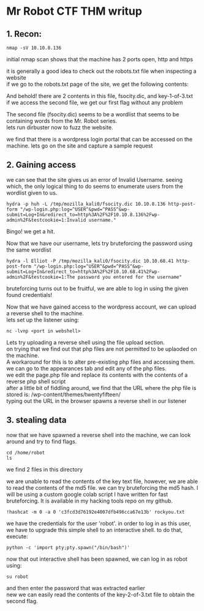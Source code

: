 # Mr Robot CTF THM writup
## 1. Recon:
```
nmap -sV 10.10.8.136
```
initial nmap scan shows that the machine has 2 ports open, http and https <br>

it is generally a good idea to check out the robots.txt file when inspecting a website <br>
if we go to the robots.txt page of the site, we get the following contents: <br>

And behold! there are 2 contents in this file, fsocity.dic, and key-1-of-3.txt <br>
if we access the second file, we get our first flag without any problem <br>

The second file (fsocity.dic) seems to be a wordlist that seems to be containing words from the Mr. Robot series. <br>
lets run dirbuster now to fuzz the website. <br>

we find that there is a wordpress login portal that can be accessed on the machine. lets go on the site and capture a sample request <br>

## 2. Gaining access
we can see that the site gives us an error of Invalid Username. seeing which, the only logical thing to do seems to enumerate users from the wordlist given to us. <br>

```
hydra -p huh -L /tmp/mozilla_kali0/fsocity.dic 10.10.8.136 http-post-form "/wp-login.php:log=^USER^&pwd=^PASS^&wp-submit=Log+In&redirect_to=http%3A%2F%2F10.10.8.136%2Fwp-admin%2F&testcookie=1:Invalid username."
```
Bingo! we get a hit. <br>

Now that we have our username, lets try bruteforcing the password using the same wordlist <br>
```
hydra -l Elliot -P /tmp/mozilla_kali0/fsocity.dic 10.10.68.41 http-post-form "/wp-login.php:log=^USER^&pwd=^PASS^&wp-submit=Log+In&redirect_to=http%3A%2F%2F10.10.68.41%2Fwp-admin%2F&testcookie=1:The password you entered for the username"
```
bruteforcing turns out to be fruitful, we are able to log in using the given found credentials! <br>

Now that we have gained access to the wordpress account, we can upload a reverse shell to the machine. <br>
lets set up the listener using:
```
nc -lvnp <port in webshell>
```
Lets try uploading a reverse shell using the file upload section. <br>
on trying that we find out that php files are not permitted to be uplaoded on the machine. <br>
A workaround for this is to alter pre-existing php files and accessing them. we can go to the appearances tab and edit any of the php files. <br>
we edit the page.php file and replace its contents with the contents of a reverse php shell script <br>
after a little bit of fiddling around, we find that the URL where the php file is stored is: <machine IP>/wp-content/themes/twentyfifteen/ <br>
typing out the URL in the browser spawns a reverse shell in our listener <br>

## 3. stealing data
now that we have spawned a reverse shell into the machine, we can look around and try to find flags.
```
cd /home/robot
ls
```
we find 2 files in this directory <br>

we are unable to read the contents of the key text file, however, we are able to read the contents of the md5 file. we can try bruteforcing the md5 hash. I will be using a custom google colab script I have written for fast bruteforcing. It is available in my hacking tools repo on my github. <br>
```
!hashcat -m 0 -a 0 'c3fcd3d76192e4007dfb496cca67e13b' rockyou.txt
```

we have the credentials for the user 'robot'. in order to log in as this user, we have to upgrade this simple shell to an interactive shell. to do that, execute:
```
python -c 'import pty;pty.spawn("/bin/bash")'
```
now that out interactive shell has been spawned, we can log in as robot using:
```
su robot
```
and then enter the password that was extracted earlier <br>
new we can easily read the contents of the key-2-of-3.txt file to obtain the second flag. <br>